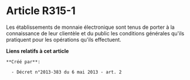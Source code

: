# Article R315-1

Les établissements de monnaie électronique sont tenus de porter à la connaissance de leur clientèle et du public les
conditions générales qu'ils pratiquent pour les opérations qu'ils effectuent.

**Liens relatifs à cet article**

	**Créé par**:

	  - Décret n°2013-383 du 6 mai 2013 - art. 2
